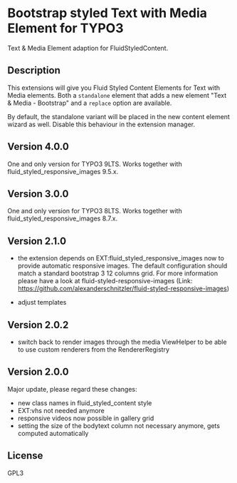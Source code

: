 # Bootstrap styled Text with Media Element for TYPO3

Text & Media Element adaption for FluidStyledContent.

## Description

This extensions will give you Fluid Styled Content Elements for
Text with Media elements. Both a `standalone` element that adds a new element
"Text & Media - Bootstrap" and a `replace` option are available.

By default, the standalone variant will be placed in the new content 
element wizard as well. Disable this behaviour in the extension manager.

## Version 4.0.0

One and only version for TYPO3 9LTS. Works together with fluid_styled_responsive_images 9.5.x.

## Version 3.0.0

One and only version for TYPO3 8LTS. Works together with fluid_styled_responsive_images 8.7.x.

## Version 2.1.0

* the extension depends on EXT:fluid_styled_responsive_images now to provide
  automatic responsive images. The default configuration should match a standard
  bootstrap 3 12 columns grid. For more information please have a look at
  fluid-styled-responsive-images (Link: https://github.com/alexanderschnitzler/fluid-styled-responsive-images)

* adjust templates

## Version 2.0.2

* switch back to render images through the media ViewHelper to be able to use
  custom renderers from the RendererRegistry

## Version 2.0.0

Major update, please regard these changes:
- new class names in fluid_styled_content style
- EXT:vhs not needed anymore
- responsive videos now possible in gallery grid
- setting the size of the bodytext column not necessary anymore, gets computed automatically

## License

GPL3

